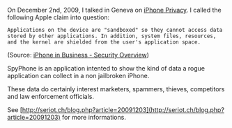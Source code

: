 On December 2nd, 2009, I talked in Geneva on [iPhone Privacy](http://seriot.ch/resources/talks_papers/iPhonePrivacy.pdf). I called the following Apple claim into question:

    Applications on the device are "sandboxed" so they cannot access data stored by other applications. In addition, system files, resources, and the kernel are shielded from the user's application space.

(Source: [iPhone in Business - Security Overview](http://images.apple.com/iphone/business/docs/iPhone_Security_Overview.pdf))

SpyPhone is an application intented to show the kind of data a rogue application can collect in a non jailbroken iPhone.

These data do certainly interest marketers, spammers, thieves, competitors and law enforcement officials.

See [http://seriot.ch/blog.php?article=20091203](http://seriot.ch/blog.php?article=20091203) for more informations.
